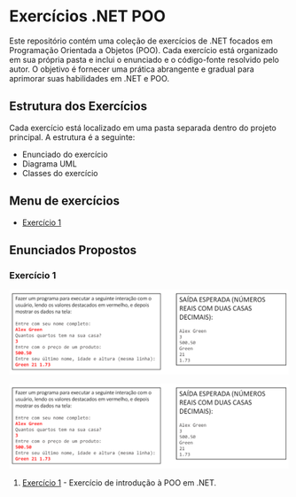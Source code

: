 # Exercícios .NET POO

Este repositório contém uma coleção de exercícios de .NET focados em Programação Orientada a Objetos (POO). Cada exercício está organizado em sua própria pasta e inclui o enunciado e o código-fonte resolvido pelo autor. O objetivo é fornecer uma prática abrangente e gradual para aprimorar suas habilidades em .NET e POO.

## Estrutura dos Exercícios

Cada exercício está localizado em uma pasta separada dentro do projeto principal. A estrutura é a seguinte:

* Enunciado do exercício
* Diagrama UML
* Classes do exercício

## Menu de exercícios 

* [Exercício 1](#exercício-1)


## Enunciados Propostos 

### Exercício 1

![Enunciado do Exercício 1](./Image/exe1.png)

![Diagrama do Exercício 1](./Image/exe1.png)

1. [Exercício 1](./ConsoleApp1/ExercicioAula1.cs) - Exercício de introdução à POO em .NET.

